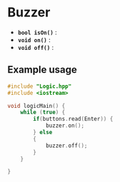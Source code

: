 
# Buzzer

- **`bool isOn()`** :
- **`void on()`** :
- **`void off()`** :

## Example usage

```cpp
#include "Logic.hpp"
#include <iostream>

void logicMain() {
    while (true) {
        if(buttons.read(Enter)) {
            buzzer.on();
        } else
        {
            buzzer.off();
        }
    }

}
```
